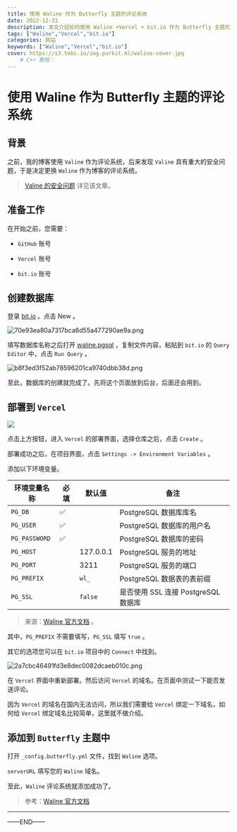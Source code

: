```yaml
---
title: 使用 Waline 作为 Butterfly 主题的评论系统
date: 2022-12-31
description: 本文介绍如何使用 Waline +Vercel + bit.io 作为 Butterfly 主题的评论系统。 
tags: ["Waline","Vercel","bit.io"]
categories: 网站
keywords: ["Waline","Vercel","bit.io"]
cover: https://s3.tebi.io/img.purkit.ml/waline-cover.jpg
    # C++ 教程： 
---
```


# 使用 Waline 作为 Butterfly 主题的评论系统

## 背景

之前，我的博客使用 `Valine` 作为评论系统，后来发现 `Valine` 具有重大的安全问题，于是决定更换 `Waline` 作为博客的评论系统。

> [Valine 的安全问题](https://ttys3.dev/post/please-stop-using-valine-js-comment-system-until-it-fixed-the-privacy-leaking-problem/) 详见该文章。

## 准备工作

在开始之前，您需要：

* `GitHub` 账号

* `Vercel` 账号

* `bit.io` 账号

## 创建数据库

登录 [bit.io](https://bit.io) 。点击 New 。

<img src="https://ci.cncn3.cn/70e93ea80a7317bca6d55a477290ae9a.png" title="" alt="70e93ea80a7317bca6d55a477290ae9a.png" data-align="center">

填写数据库名称之后打开 [waline.pgsql](https://github.com/walinejs/waline/blob/main/assets/waline.pgsql)  ，复制文件内容，粘贴到 `bit.io` 的 `Query Editor` 中，点击 `Run Query` 。

<img src="https://ci.cncn3.cn/b8f3ed3f52ab78596201ca9740dbb38d.png" title="" alt="b8f3ed3f52ab78596201ca9740dbb38d.png" data-align="center">

至此，数据库的创建就完成了。先将这个页面放到后台，后面还会用到。

## 部署到 `Vercel`

[![](https://vercel.com/button)](https://vercel.com/new/clone?repository-url=https%3A%2F%2Fgithub.com%2Fwalinejs%2Fwaline%2Ftree%2Fmain%2Fexample)

点击上方按钮，进入 `Vercel` 的部署界面，选择仓库之后，点击 `Create` 。

部署成功之后，在项目界面，点击 `Settings -> Environment Variables` 。

添加以下环境变量。

| 环境变量名称        | 必填  | 默认值       | 备注                         |
| ------------- | --- | --------- | -------------------------- |
| `PG_DB`       | ✅   |           | PostgreSQL 数据库库名           |
| `PG_USER`     | ✅   |           | PostgreSQL 数据库的用户名         |
| `PG_PASSWORD` | ✅   |           | PostgreSQL 数据库的密码          |
| `PG_HOST`     |     | 127.0.0.1 | PostgreSQL 服务的地址           |
| `PG_PORT`     |     | 3211      | PostgreSQL 服务的端口           |
| `PG_PREFIX`   |     | `wl_`     | PostgreSQL 数据表的表前缀         |
| `PG_SSL`      |     | `false`   | 是否使用 SSL 连接 PostgreSQL 数据库 |

> 来源：[Waline 官方文档](https://waline.js.org/guide/database.html#postgresql) 。

其中，`PG_PREFIX` 不需要填写，`PG_SSL` 填写 `true` 。

其它的选项您可以在 `bit.io` 项目中的 `Connect` 中找到。

<img src="https://ci.cncn3.cn/2a7cbc46491fd3e8dec0082dcaeb010c.png" title="" alt="2a7cbc46491fd3e8dec0082dcaeb010c.png" data-align="center">

在 `Vercel` 界面中重新部署。然后访问 `Vercel` 的域名。在页面中测试一下能否发送评论。

因为 `Vercel` 的域名在国内无法访问，所以我们需要给 `Vercel` 绑定一下域名，如何给 `Vercel` 绑定域名比较简单，这里就不做介绍。

## 添加到 `Butterfly` 主题中

打开 `_config.butterfly.yml` 文件，找到 `Waline` 选项。

`serverURL` 填写您的 `Waline` 域名。

至此，`Waline` 评论系统就添加成功了。



> 参考：[Waline 官方文档](https://waline.js.org/)

--------------------------------

——END——
